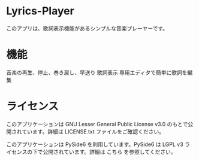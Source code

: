 # Lyrics-Player
このアプリは、歌詞表示機能があるシンプルな音楽プレーヤーです。
# 機能
音楽の再生、停止、巻き戻し、早送り
歌詞表示
専用エディタで簡単に歌詞を編集
# ライセンス
このアプリケーションは GNU Lesser General Public License v3.0 のもとで公開されています。詳細は LICENSE.txt ファイルをご確認ください。

このアプリケーションは PySide6 を利用しています。PySide6 は LGPL v3 ライセンスの下で公開されています。詳細は こちら を参照してください。
